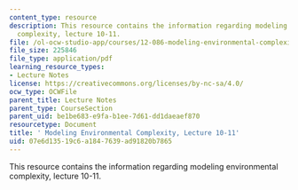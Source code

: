 ```yaml
---
content_type: resource
description: This resource contains the information regarding modeling environmental
  complexity, lecture 10-11.
file: /ol-ocw-studio-app/courses/12-086-modeling-environmental-complexity-fall-2014/07e6d13519c6a1847639ad91820b7865_MIT12_086F14_anomalous.pdf
file_size: 225846
file_type: application/pdf
learning_resource_types:
- Lecture Notes
license: https://creativecommons.org/licenses/by-nc-sa/4.0/
ocw_type: OCWFile
parent_title: Lecture Notes
parent_type: CourseSection
parent_uid: be1be683-e9fa-b1ee-7d61-dd1daeaef870
resourcetype: Document
title: ' Modeling Environmental Complexity, Lecture 10-11'
uid: 07e6d135-19c6-a184-7639-ad91820b7865
---
```

This resource contains the information regarding modeling environmental complexity, lecture 10-11.